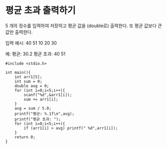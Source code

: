 
# 평균 초과 출력하기

5 개의 정수를 입력하여 저장하고 평균 값을 (double로) 출력한다.
또 평균 값보다 큰 값만 출력한다.

입력 예시:
40 51 10 20 30 

예:
평균: 30.2
평균 초과:  40 51


```
#include <stdio.h>

int main(){
	int arr1[5];
	int sum = 0;
	double avg = 0;
	for (int i=0;i<5;i++){
		scanf("%d",&arr1[i]);
		sum += arr1[i];
	}
	avg = sum / 5.0;
	printf("평균: %.1f\n",avg);
	printf("평균 초과: ");
	for (int i=0;i<5;i++){
		if (arr1[i] > avg) printf(" %d",arr1[i]);
	}
	return 0;
}

```
